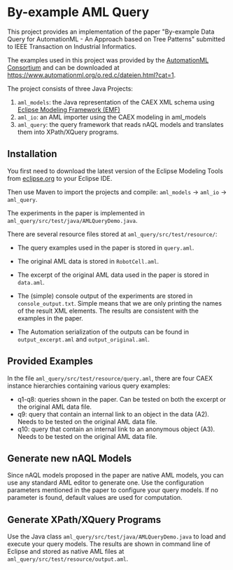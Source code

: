 # By-example AML Query

This project provides an implementation of the paper "By-example Data Query for AutomationML - An Approach based on Tree Patterns" submitted to IEEE Transaction on Industrial Informatics.

The examples used in this project was provided by the [AutomationML Consortium](https://www.automationml.org/o.red.c/home.html) and can be downloaded at https://www.automationml.org/o.red.c/dateien.html?cat=1.

The project consists of three Java Projects:

1. `aml_models`: the Java representation of the CAEX XML schema using [Eclipse Modeling Framework (EMF)](http://www.eclipse.org/modeling/emf/)
2. `aml_io`: an AML importer using the CAEX modeling in aml_models
3. `aml_query`: the query framework that reads nAQL models and translates them into XPath/XQuery programs.

## Installation

You first need to download the latest version of the Eclipse Modeling Tools from [eclipse.org](http://www.eclipse.org/downloads/eclipse-packages/) to your Eclipse IDE.

Then use Maven to import the projects and compile: `aml_models` -> `aml_io` -> `aml_query`.

The experiments in the paper is implemented in `aml_query/src/test/java/AMLQueryDemo.java`. 

There are several resource files stored at `aml_query/src/test/resource/`: 

* The query examples used in the paper is stored in `query.aml`.

* The original AML data is stored in `RobotCell.aml`.

* The excerpt of the original AML data used in the paper is stored in `data.aml`.

* The (simple) console output of the experiments are stored in `console_output.txt`. Simple means that we are only printing the names of the result XML elements. The results are consistent with the examples in the paper.

* The Automation serialization of the outputs can be found in `output_excerpt.aml` and `output_original.aml`.


## Provided Examples

In the file `aml_query/src/test/resource/query.aml`, there are four CAEX instance hierarchies containing various query examples:

* q1-q8: queries shown in the paper. Can be tested on both the excerpt or the original AML data file.
* q9: query that contain an internal link to an object in the data (A2). Needs to be tested on the original AML data file.
* q10: query that contain an internal link to an anonymous object (A3). Needs to be tested on the original AML data file.


## Generate new nAQL Models 

Since nAQL models proposed in the paper are native AML models, you can use any standard AML editor to generate one. Use the configuration parameters mentioned in the paper to configure your query models. If no parameter is found, default values are used for computation.

## Generate XPath/XQuery Programs

Use the Java class `aml_query/src/test/java/AMLQueryDemo.java` to load and execute your query models. The results are shown in command line of Eclipse and stored as native AML files at `aml_query/src/test/resource/output.aml`.